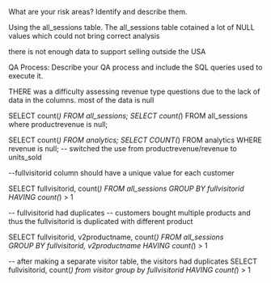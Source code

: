 What are your risk areas? Identify and describe them.

Using the all_sessions table. The all_sessions table cotained a lot of NULL values which could not bring correct analysis 

there is not enough data to support selling outside the USA 


QA Process:
Describe your QA process and include the SQL queries used to execute it.


THERE was a difficulty assessing revenue type questions due to the lack of data in the columns. most of the data is null 

SELECT count(*) FROM all_sessions;
SELECT count(*) FROM all_sessions where productrevenue is null;

SELECT count(*) FROM analytics;
SELECT COUNT(*) FROM analytics WHERE revenue is null;
-- switched the use from productrevenue/revenue to units_sold 

--fullvisitorid column should have a unique value for each customer


SELECT fullvisitorid, count(*) FROM all_sessions  GROUP BY fullvisitorid HAVING count(*) > 1

-- fullvisitorid had duplicates
-- customers bought multiple products and thus the fullvisitorid is duplicated with different product

SELECT fullvisitorid, v2productname, count(*) FROM all_sessions  
GROUP BY fullvisitorid, v2productname HAVING count(*) > 1

-- after making a separate visitor table, the visitors had duplicates 
SELECT fullvisitorid, count(*) from visitor
group by fullvisitorid
HAVING count(*) > 1
